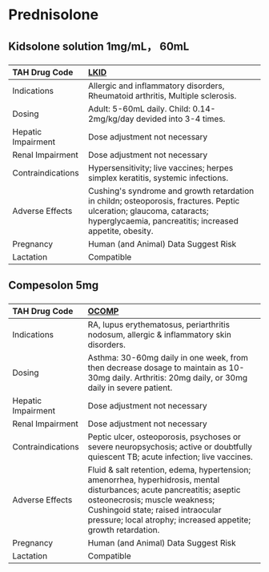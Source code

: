 # Prednisolone

## Kidsolone solution 1mg/mL， 60mL

##### 

| TAH Drug Code      | [LKID](https://www.tahsda.org.tw/drugs/hissearch.php?drug_code=LKID)                                                                                                             |
|:-------------------|:---------------------------------------------------------------------------------------------------------------------------------------------------------------------------------|
| Indications        | Allergic and inflammatory disorders, Rheumatoid arthritis, Multiple sclerosis.                                                                                                   |
| Dosing             | Adult: 5-60mL daily. Child: 0.14-2mg/kg/day devided into 3-4 times.                                                                                                              |
| Hepatic Impairment | Dose adjustment not necessary                                                                                                                                                    |
| Renal Impairment   | Dose adjustment not necessary                                                                                                                                                    |
| Contraindications  | Hypersensitivity; live vaccines; herpes simplex keratitis, systemic infections.                                                                                                  |
| Adverse Effects    | Cushing's syndrome and growth retardation in childn; osteoporosis, fractures. Peptic ulceration; glaucoma, cataracts; hyperglycaemia, pancreatitis; increased appetite, obesity. |
| Pregnancy          | Human (and Animal) Data Suggest Risk                                                                                                                                             |
| Lactation          | Compatible                                                                                                                                                                       |

## Compesolon 5mg

##### 

| TAH Drug Code      | [OCOMP](https://www.tahsda.org.tw/drugs/hissearch.php?drug_code=OCOMP)                                                                                                                                                                                         |
|:-------------------|:---------------------------------------------------------------------------------------------------------------------------------------------------------------------------------------------------------------------------------------------------------------|
| Indications        | RA, lupus erythematosus, periarthritis nodosum, allergic & inflammatory skin disorders.                                                                                                                                                                        |
| Dosing             | Asthma: 30-60mg daily in one week, from then decrease dosage to maintain as 10-30mg daily. Arthritis: 20mg daily, or 30mg daily in severe patient.                                                                                                             |
| Hepatic Impairment | Dose adjustment not necessary                                                                                                                                                                                                                                  |
| Renal Impairment   | Dose adjustment not necessary                                                                                                                                                                                                                                  |
| Contraindications  | Peptic ulcer, osteoporosis, psychoses or severe neuropsychosis; active or doubtfully quiescent TB; acute infection; live vaccines.                                                                                                                             |
| Adverse Effects    | Fluid & salt retention, edema, hypertension; amenorrhea, hyperhidrosis, mental disturbances; acute pancreatitis; aseptic osteonecrosis; muscle weakness; Cushingoid state; raised intraocular pressure; local atrophy; increased appetite; growth retardation. |
| Pregnancy          | Human (and Animal) Data Suggest Risk                                                                                                                                                                                                                           |
| Lactation          | Compatible                                                                                                                                                                                                                                                     |

